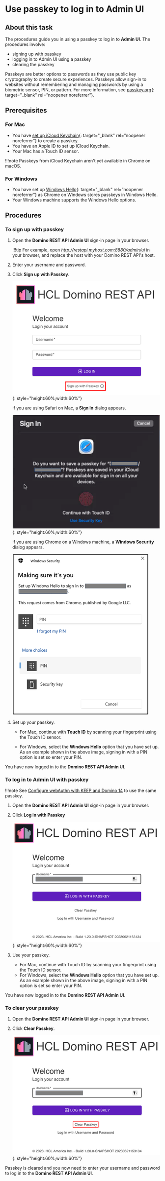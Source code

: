 # Use passkey to log in to Admin UI

## About this task
The procedures guide you in using a passkey to log in to **Admin UI**. The procedures involve:

- signing up with passkey
- logging in to Admin UI using a passkey
- clearing the passkey

Passkeys are better options to passwords as they use public key cryptography to create secure experiences. Passkeys allow sign-in to websites without remembering and managing passwords by using a biometric sensor, PIN, or pattern. For more information, see [passkey.org](https://passkey.org/){: target="_blank" rel=”noopener noreferrer”}.

## Prerequisites

### For Mac

- You have [set up iCloud Keychain](https://support.apple.com/en-ph/guide/mac-help/mh43699/13.0/mac/13.0){: target="_blank" rel=”noopener noreferrer”} to create a passkey.
- You have an Apple ID to set up iCloud Keychain.
- Your Mac has a Touch ID sensor.

!!!note 
    Passkeys from iCloud Keychain aren't yet available in Chrome on macOS.

### For Windows

- You have set up [Windows Hello](https://support.microsoft.com/en-us/windows/learn-about-windows-hello-and-set-it-up-dae28983-8242-bb2a-d3d1-87c9d265a5f0){: target="_blank" rel=”noopener noreferrer”} as Chrome on Windows stores passkeys in Windows Hello.
- Your Windows machine supports the Windows Hello options.     

## Procedures

### To sign up with passkey

1. Open the **Domino REST API Admin UI** sign-in page in your browser.

    !!!tip
        For example, open *http://restapi.myhost.com:8880/admin/ui* in your browser, and replace the host with your Domino REST API's host.

2. Enter your username and password.
3. Click **Sign up with Passkey**.

    ![Sign up with passkey](../../assets/images/signuppasskey.png){: style="height:60%;width:60%"}

    If you are using Safari on Mac, a **Sign In** dialog appears.

    ![Sign In dialog](../../assets/images/macsigninpasskey.png){: style="height:60%;width:60%"}
    
    If you are using Chrome on a Windows machine, a **Windows Security** dialog appears.

    ![Sign In dialog](../../assets/images/winsecpasskey.png)

4. Set up your passkey.
    
    - For Mac, continue with **Touch ID** by scanning your fingerprint using the Touch ID sensor.

    - For Windows, select the **Windows Hello** option that you have set up. As an example shown in the above image, signing in with a PIN option is set so enter your PIN.

You have now logged in to the **Domino REST API Admin UI**.

### To log in to Admin UI with passkey

!!!note
    See [Configure webAuthn with KEEP and Domino 14](../../howto/install/webauthn.md) to use the same passkey.

1. Open the **Domino REST API Admin UI** sign-in page in your browser.
2. Click **Log in with Passkey**

    ![Log in with passkey](../../assets/images/loginpasskey.png){: style="height:60%;width:60%"}

3. Use your passkey.

    - For Mac, continue with Touch ID by scanning your fingerprint using the Touch ID sensor.
    - For Windows, select the **Windows Hello** option that you have set up. As an example shown in the above image, signing in with a PIN option is set so enter your PIN.

You have now logged in to the **Domino REST API Admin UI**.

### To clear your passkey

1. Open the **Domino REST API Admin UI** sign-in page in your browser.
2. Click **Clear Passkey**.

    ![Clear passkey](../../assets/images/clearpasskey.png){: style="height:60%;width:60%"}

Passkey is cleared and you now need to enter your username and password to log in to the **Domino REST API Admin UI**.